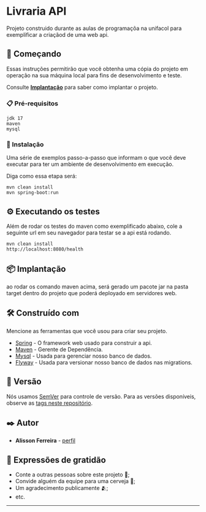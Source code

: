 # Livraria API

Projeto construido durante as aulas de programaçõa na unifacol para exemplificar a criaçãod de uma web api.

## 🚀 Começando

Essas instruções permitirão que você obtenha uma cópia do projeto em operação na sua máquina local para fins de desenvolvimento e teste.

Consulte **[Implantação](#-implanta%C3%A7%C3%A3o)** para saber como implantar o projeto.

### 📋 Pré-requisitos

```
jdk 17
maven
mysql
```

### 🔧 Instalação

Uma série de exemplos passo-a-passo que informam o que você deve executar para ter um ambiente de desenvolvimento em execução.

Diga como essa etapa será:

```
mvn clean install
mvn spring-boot:run
```

## ⚙️ Executando os testes

Além de rodar os testes do maven como exemplificado abaixo, cole a seguinte url em seu navegador para testar se a api está rodando.

```
mvn clean install
http://localhost:8080/health
```

## 📦 Implantação

ao rodar os comando maven acima, será gerado um pacote jar na pasta target dentro do projeto que poderá deployado em servidores web.

## 🛠️ Construído com

Mencione as ferramentas que você usou para criar seu projeto.

* [Spring](https://start.spring.io/) - O framework web usado para construir a api.
* [Maven](https://maven.apache.org/) - Gerente de Dependência.
* [Mysql](https://www.mysql.com/) - Usada para gerenciar nosso banco de dados.
* [Flyway](https://flywaydb.org/) - Usada para versionar nosso banco de dados nas migrations.

## 📌 Versão

Nós usamos [SemVer](http://semver.org/) para controle de versão. Para as versões disponíveis, observe as [tags neste repositório](https://github.com/suas/tags/do/projeto). 

## ✒️ Autor

* **Alisson Ferreira** - [perfil](https://github.com/ferreiralisson)

## 🎁 Expressões de gratidão

* Conte a outras pessoas sobre este projeto 📢;
* Convide alguém da equipe para uma cerveja 🍺;
* Um agradecimento publicamente 🫂;
* etc.


---
